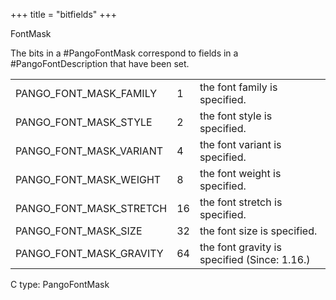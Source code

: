 +++
title = "bitfields"
+++
<p class="api-heading">FontMask</p>
<p class="api-doc">The bits in a #PangoFontMask correspond to fields in a
#PangoFontDescription that have been set.</p>
<table>
<tr>
<td class="name">PANGO_FONT_MASK_FAMILY</td>
<td class="value">1</td>
<td class="doc">the font family is specified.</td>
</tr>
<tr>
<td class="name">PANGO_FONT_MASK_STYLE</td>
<td class="value">2</td>
<td class="doc">the font style is specified.</td>
</tr>
<tr>
<td class="name">PANGO_FONT_MASK_VARIANT</td>
<td class="value">4</td>
<td class="doc">the font variant is specified.</td>
</tr>
<tr>
<td class="name">PANGO_FONT_MASK_WEIGHT</td>
<td class="value">8</td>
<td class="doc">the font weight is specified.</td>
</tr>
<tr>
<td class="name">PANGO_FONT_MASK_STRETCH</td>
<td class="value">16</td>
<td class="doc">the font stretch is specified.</td>
</tr>
<tr>
<td class="name">PANGO_FONT_MASK_SIZE</td>
<td class="value">32</td>
<td class="doc">the font size is specified.</td>
</tr>
<tr>
<td class="name">PANGO_FONT_MASK_GRAVITY</td>
<td class="value">64</td>
<td class="doc">the font gravity is specified (Since: 1.16.)</td>
</tr>
</table>
<div class="api-notes">
  <p class="api-ctype">C type: PangoFontMask</p>
</div>
